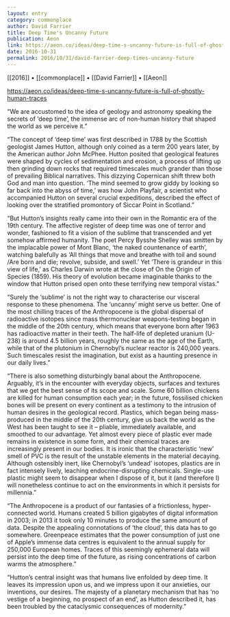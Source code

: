 ```yaml
---
layout: entry
category: commonplace
author: David Farrier
title: Deep Time's Uncanny Future
publication: Aeon
link: https://aeon.co/ideas/deep-time-s-uncanny-future-is-full-of-ghostly-human-traces
date: 2016-10-31
permalink: 2016/10/31/david-farrier-deep-times-uncanny-future
---
```


[[2016]] • [[commonplace]] • [[David Farrier]] • [[Aeon]]

https://aeon.co/ideas/deep-time-s-uncanny-future-is-full-of-ghostly-human-traces

“We are accustomed to the idea of geology and astronomy speaking the secrets of ‘deep time’, the immense arc of non-human history that shaped the world as we perceive it.”

“The concept of ‘deep time’ was first described in 1788 by the Scottish geologist James Hutton, although only coined as a term 200 years later, by the American author John McPhee. Hutton posited that geological features were shaped by cycles of sedimentation and erosion, a process of lifting up then grinding down rocks that required timescales much grander than those of prevailing Biblical narratives. This dizzying Copernican shift threw both God and man into question. ‘The mind seemed to grow giddy by looking so far back into the abyss of time,’ was how John Playfair, a scientist who accompanied Hutton on several crucial expeditions, described the effect of looking over the stratified promontory of Siccar Point in Scotland.”

“But Hutton’s insights really came into their own in the Romantic era of the 19th century. The affective register of deep time was one of terror and wonder, fashioned to fit a vision of the sublime that transcended and yet somehow affirmed humanity. The poet Percy Bysshe Shelley was smitten by the implacable power of Mont Blanc, ‘the naked countenance of earth’, watching balefully as ‘All things that move and breathe with toil and sound /Are born and die; revolve, subside, and swell.’ Yet ‘There is grandeur in this view of life,’ as Charles Darwin wrote at the close of On the Origin of Species (1859). His theory of evolution became imaginable thanks to the window that Hutton prised open onto these terrifying new temporal vistas.”

“Surely the ‘sublime’ is not the right way to characterise our visceral response to these phenomena. The ‘uncanny’ might serve us better. One of the most chilling traces of the Anthropocene is the global dispersal of radioactive isotopes since mass thermonuclear weapons-testing began in the middle of the 20th century, which means that everyone born after 1963 has radioactive matter in their teeth. The half-life of depleted uranium (U-238) is around 4.5 billion years, roughly the same as the age of the Earth, while that of the plutonium in Chernobyl’s nuclear reactor is 240,000 years. Such timescales resist the imagination, but exist as a haunting presence in our daily lives.”

“There is also something disturbingly banal about the Anthropocene. Arguably, it’s in the encounter with everyday objects, surfaces and textures that we get the best sense of its scope and scale. Some 60 billion chickens are killed for human consumption each year; in the future, fossilised chicken bones will be present on every continent as a testimony to the intrusion of human desires in the geological record. Plastics, which began being mass-produced in the middle of the 20th century, give us back the world as the West has been taught to see it – pliable, immediately available, and smoothed to our advantage. Yet almost every piece of plastic ever made remains in existence in some form, and their chemical traces are increasingly present in our bodies. It is ironic that the characteristic ‘new’ smell of PVC is the result of the unstable elements in the material decaying. Although ostensibly inert, like Chernobyl’s ‘undead’ isotopes, plastics are in fact intensely lively, leaching endocrine-disrupting chemicals. Single-use plastic might seem to disappear when I dispose of it, but it (and therefore I) will nonetheless continue to act on the environments in which it persists for millennia.”

“The Anthropocene is a product of our fantasies of a frictionless, hyper-connected world. Humans created 5 billion gigabytes of digital information in 2003; in 2013 it took only 10 minutes to produce the same amount of data. Despite the appealing connotations of ‘the cloud’, this data has to go somewhere. Greenpeace estimates that the power consumption of just one of Apple’s immense data centres is equivalent to the annual supply for 250,000 European homes. Traces of this seemingly ephemeral data will persist into the deep time of the future, as rising concentrations of carbon warms the atmosphere.”

“Hutton’s central insight was that humans live enfolded by deep time. It leaves its impression upon us, and we impress upon it our anxieties, our inventions, our desires. The majesty of a planetary mechanism that has ‘no vestige of a beginning, no prospect of an end’, as Hutton described it, has been troubled by the cataclysmic consequences of modernity.”


